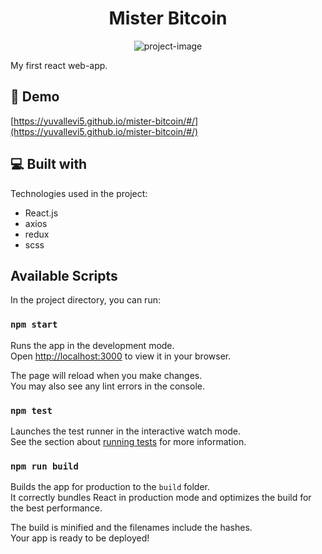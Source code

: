 <h1 align="center" id="title">Mister Bitcoin</h1>

<p align="center"><img src="https://socialify.git.ci/YuvalLevi5/mister-bitcoin/image?language=1&amp;name=1&amp;owner=1&amp;theme=Light" alt="project-image"></p>

<p id="description">My first react web-app.</p>

<h2>🚀 Demo</h2>

[https://yuvallevi5.github.io/mister-bitcoin/#/](https://yuvallevi5.github.io/mister-bitcoin/#/)
  
  
<h2>💻 Built with</h2>

Technologies used in the project:

*   React.js
*   axios
*   redux
*   scss

## Available Scripts

In the project directory, you can run:

### `npm start`

Runs the app in the development mode.\
Open [http://localhost:3000](http://localhost:3000) to view it in your browser.

The page will reload when you make changes.\
You may also see any lint errors in the console.

### `npm test`

Launches the test runner in the interactive watch mode.\
See the section about [running tests](https://facebook.github.io/create-react-app/docs/running-tests) for more information.

### `npm run build`

Builds the app for production to the `build` folder.\
It correctly bundles React in production mode and optimizes the build for the best performance.

The build is minified and the filenames include the hashes.\
Your app is ready to be deployed!
